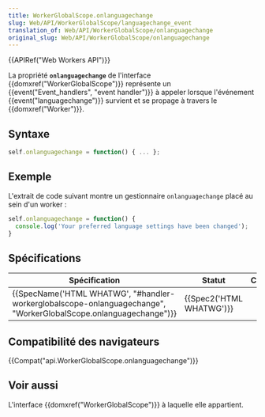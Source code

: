```yaml
---
title: WorkerGlobalScope.onlanguagechange
slug: Web/API/WorkerGlobalScope/languagechange_event
translation_of: Web/API/WorkerGlobalScope/onlanguagechange
original_slug: Web/API/WorkerGlobalScope/onlanguagechange
---
```

{{APIRef("Web Workers API")}}

La propriété **`onlanguagechange`** de l'interface {{domxref("WorkerGlobalScope")}} représente un {{event("Event_handlers", "event handler")}} à appeler lorsque l'événement {{event("languagechange")}} survient et se propage à travers le {{domxref("Worker")}}.

## Syntaxe

```js
self.onlanguagechange = function() { ... };
```

## Exemple

L'extrait de code suivant montre un gestionnaire `onlanguagechange` placé au sein d'un worker :

```js
self.onlanguagechange = function() {
  console.log('Your preferred language settings have been changed');
}
```

## Spécifications

| Spécification                                                                                                                                        | Statut                           | Commentaire |
| ---------------------------------------------------------------------------------------------------------------------------------------------------- | -------------------------------- | ----------- |
| {{SpecName('HTML WHATWG', "#handler-workerglobalscope-onlanguagechange", "WorkerGlobalScope.onlanguagechange")}} | {{Spec2('HTML WHATWG')}} |             |

## Compatibilité des navigateurs

{{Compat("api.WorkerGlobalScope.onlanguagechange")}}

## Voir aussi

L'interface {{domxref("WorkerGlobalScope")}} à laquelle elle appartient.
